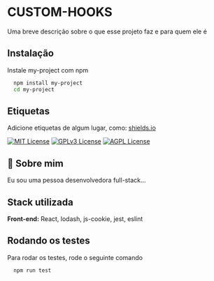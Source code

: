 
# CUSTOM-HOOKS

Uma breve descrição sobre o que esse projeto faz e para quem ele é


## Instalação

Instale my-project com npm

```bash
  npm install my-project
  cd my-project
```
    
## Etiquetas

Adicione etiquetas de algum lugar, como: [shields.io](https://shields.io/)

[![MIT License](https://img.shields.io/badge/License-MIT-green.svg)](https://choosealicense.com/licenses/mit/)
[![GPLv3 License](https://img.shields.io/badge/License-GPL%20v3-yellow.svg)](https://opensource.org/licenses/)
[![AGPL License](https://img.shields.io/badge/license-AGPL-blue.svg)](http://www.gnu.org/licenses/agpl-3.0)


## 🚀 Sobre mim
Eu sou uma pessoa desenvolvedora full-stack...


## Stack utilizada

**Front-end:** React, lodash, js-cookie, jest, eslint



## Rodando os testes

Para rodar os testes, rode o seguinte comando

```bash
  npm run test
```

